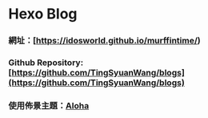 # Hexo Blog

### 網址：[https://idosworld.github.io/murffintime/)

### Github Repository: [https://github.com/TingSyuanWang/blogs](https://github.com/TingSyuanWang/blogs)

### 使用佈景主題：[Aloha](https://github.com/henryhuang/hexo-theme-aloha/)

